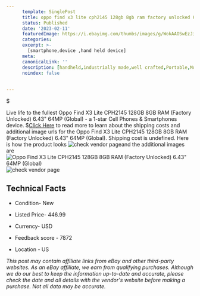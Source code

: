 ```yaml
---
      template: SinglePost
      title: oppo find x3 lite cph2145 128gb 8gb ram factory unlocked 6 43 64mp global 
      status: Published
      date: '2023-02-11'
      featuredImage: https://i.ebayimg.com/thumbs/images/g/WokAAOSwEzJivxtx/s-l225.jpg
      categories: 
      excerpt: >-
        [smartphone,device ,hand held device]
      meta:
      canonicalLink: ''
      description: [handheld,industrially made,well crafted,Portable,Mobile,Compact,Convenient,Lightweight,Maneuverable,Man-portable,Miniature,Carriable,Hand-held,Light,Holdable,Transportable,Mobile device,Pocket-sized,On-the-go,Wireless,Cordless,Compact size,Convenient size, smartphone,device ,hand held device]
      noindex: false
      
        
---
```

$

Live life to the fullest Oppo Find X3 Lite CPH2145 128GB 8GB RAM (Factory Unlocked) 6.43" 64MP (Global) - a 1-star Cell Phones & Smartphones device.
$[Click Here](https://www.ebay.com/itm/195183899024?hash=item2d71ddf190%3Ag%3AWokAAOSwEzJivxtx&mkevt=1&mkcid=1&mkrid=711-53200-19255-0&campid=%253CePNCampaignId%253E&customid=%253CreferenceId%253E&toolid=10049) to read more to learn about the shipping costs and additional image urls for the Oppo Find X3 Lite CPH2145 128GB 8GB RAM (Factory Unlocked) 6.43" 64MP (Global). Shipping cost is undefined. Here is how the product looks ![check vendor page](https://i.ebayimg.com/thumbs/images/g/WokAAOSwEzJivxtx/s-l225.jpg)and the additional images are![Oppo Find X3 Lite CPH2145 128GB 8GB RAM (Factory Unlocked) 6.43" 64MP (Global)](https://i.ebayimg.com/images/g/WokAAOSwEzJivxtx/s-l1200.jpg)![check vendor page](https://origin-galleryplus.ebayimg.com/ws/web/195183899024_2_0_1/225x225.jpg,https://origin-galleryplus.ebayimg.com/ws/web/195183899024_3_0_1/225x225.jpg)



 ## Technical Facts 



     
      

 - Condition- New 


      

 - Listed Price- 446.99 


      

 - Currency- USD 


      

 - Feedback score - 7872 


      

 - Location - US 


      
      

 *_This post may contain affiliate links from eBay and other third-party websites. As an eBay affiliate, we earn from qualifying purchases. Although we do our best to keep the information up-to-date and accurate, please check the date and all details with the vendor's website before making a purchase. Not all data may be accurate._*






